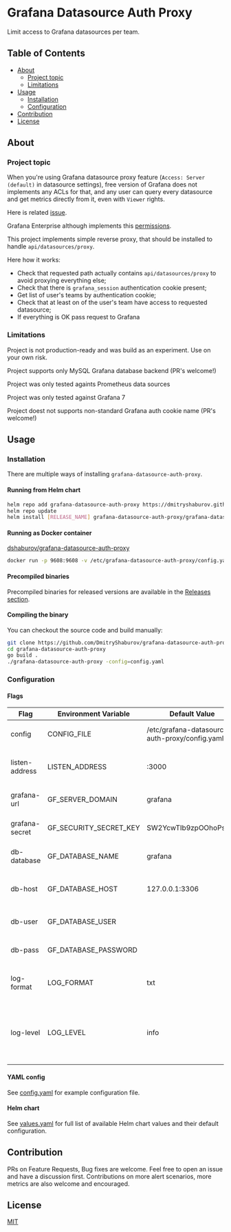 # Grafana Datasource Auth Proxy

Limit access to Grafana datasources per team.

## Table of Contents

- [About](#about)
  - [Project topic](#project-topic)
  - [Limitations](#limitations)
- [Usage](#usage)
  - [Installation](#installation)
  - [Configuration](#configuration)
- [Contribution](#contribution)
- [License](#license)

## About

### Project topic

When you're using Grafana datasource proxy feature (`Access: Server (default)` in datasource settings),
free version of Grafana does not implements any ACLs for that, and any user can query every datasource and
get metrics directly from it, even with `Viewer` rights.

Here is related [issue](https://github.com/grafana/grafana/issues/20843).

Grafana Enterprise although implements this [permissions](https://grafana.com/docs/grafana/latest/permissions/datasource_permissions/).

This project implements simple reverse proxy, that should be installed to handle `api/datasources/proxy`.

Here how it works:

- Check that requested path actually contains `api/datasources/proxy` to avoid proxying everything else;
- Check that there is `grafana_session` authentication cookie present;
- Get list of user's teams by authentication cookie;
- Check that at least on of the user's team have access to requested datasource;
- If everything is OK pass request to Grafana

### Limitations

Project is not production-ready and was build as an experiment. Use on your own risk.

Project supports only MySQL Grafana database backend (PR's welcome!)

Project was only tested againts Prometheus data sources

Project was only tested against Grafana 7

Project doest not supports non-standard Grafana auth cookie name (PR's welcome!)

## Usage

### Installation

There are multiple ways of installing `grafana-datasource-auth-proxy`.

#### Running from Helm chart

```bash
helm repo add grafana-datasource-auth-proxy https://dmitryshaburov.github.io/grafana-datasource-auth-proxy/
helm repo update
helm install [RELEASE_NAME] grafana-datasource-auth-proxy/grafana-datasource-auth-proxy
```

#### Running as Docker container

[dshaburov/grafana-datasource-auth-proxy](https://hub.docker.com/r/dshaburov/grafana-datasource-auth-proxy)

```bash
docker run -p 9608:9608 -v /etc/grafana-datasource-auth-proxy/config.yaml:/etc/grafana-datasource-auth-proxy/config.yaml dshaburov/grafana-datasource-auth-proxy:latest
```

#### Precompiled binaries

Precompiled binaries for released versions are available in the [Releases section](https://github.com/DmitryShaburov/grafana-datasource-auth-proxy/releases/).

#### Compiling the binary

You can checkout the source code and build manually:

```bash
git clone https://github.com/DmitryShaburov/grafana-datasource-auth-proxy.git
cd grafana-datasource-auth-proxy
go build .
./grafana-datasource-auth-proxy -config=config.yaml
```

### Configuration

#### Flags

Flag           |Environment Variable      | Default Value                                 |Description
-------------- |--------------------------|-----------------------------------------------|-----
config         |CONFIG\_FILE              |/etc/grafana-datasource-auth-proxy/config.yaml |Path to configuration file
listen-address |LISTEN\_ADDRESS           |:3000                                          |The address to listen on for HTTP requests
grafana-url    |GF\_SERVER\_DOMAIN        |grafana                                        |Grafana remote origin host
grafana-secret |GF\_SECURITY\_SECRET\_KEY |SW2YcwTIb9zpOOhoPsMm                           |Grafana encryption secret
db-database    |GF\_DATABASE\_NAME        |grafana                                        |Grafana database name
db-host        |GF\_DATABASE\_HOST        |127.0.0.1:3306                                 |Grafana database host and port
db-user        |GF\_DATABASE\_USER        |                                               |Grafana database user
db-pass        |GF\_DATABASE\_PASSWORD    |                                               |Grafana database password
log-format     |LOG\_FORMAT               |txt                                            |Log format, valid options are txt and json
log-level      |LOG\_LEVEL                |info                                           |Log level, valid options are trace, debug, info, warn, error, fatal and panic

#### YAML config

See [config.yaml](https://github.com/DmitryShaburov/grafana-datasource-auth-proxy/blob/main/config.yaml)
for example configuration file.

#### Helm chart

See [values.yaml](https://github.com/DmitryShaburov/grafana-datasource-auth-proxy/blob/main/charts/grafana-datasource-auth-proxy/values.yaml)
for full list of available Helm chart values and their default configuration.

## Contribution

PRs on Feature Requests, Bug fixes are welcome. Feel free to open an issue and have a discussion first. Contributions on more alert scenarios, more metrics are also welcome and encouraged.

## License

[MIT](license)
